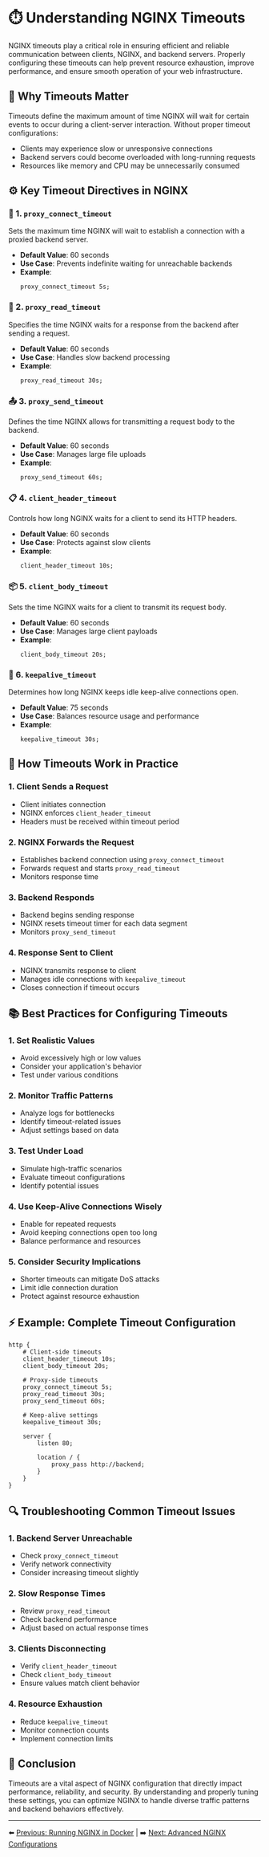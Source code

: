 # ⏱️ Understanding NGINX Timeouts

NGINX timeouts play a critical role in ensuring efficient and reliable communication between clients, NGINX, and backend servers. Properly configuring these timeouts can help prevent resource exhaustion, improve performance, and ensure smooth operation of your web infrastructure.

## 🤔 Why Timeouts Matter

Timeouts define the maximum amount of time NGINX will wait for certain events to occur during a client-server interaction. Without proper timeout configurations:
- Clients may experience slow or unresponsive connections
- Backend servers could become overloaded with long-running requests
- Resources like memory and CPU may be unnecessarily consumed

## ⚙️ Key Timeout Directives in NGINX

### 🔌 1. `proxy_connect_timeout`
Sets the maximum time NGINX will wait to establish a connection with a proxied backend server.

- **Default Value**: 60 seconds
- **Use Case**: Prevents indefinite waiting for unreachable backends
- **Example**:
  ```nginx
  proxy_connect_timeout 5s;
  ```

### 📖 2. `proxy_read_timeout`
Specifies the time NGINX waits for a response from the backend after sending a request.

- **Default Value**: 60 seconds
- **Use Case**: Handles slow backend processing
- **Example**:
  ```nginx
  proxy_read_timeout 30s;
  ```

### 📤 3. `proxy_send_timeout`
Defines the time NGINX allows for transmitting a request body to the backend.

- **Default Value**: 60 seconds
- **Use Case**: Manages large file uploads
- **Example**:
  ```nginx
  proxy_send_timeout 60s;
  ```

### 📋 4. `client_header_timeout`
Controls how long NGINX waits for a client to send its HTTP headers.

- **Default Value**: 60 seconds
- **Use Case**: Protects against slow clients
- **Example**:
  ```nginx
  client_header_timeout 10s;
  ```

### 📦 5. `client_body_timeout`
Sets the time NGINX waits for a client to transmit its request body.

- **Default Value**: 60 seconds
- **Use Case**: Manages large client payloads
- **Example**:
  ```nginx
  client_body_timeout 20s;
  ```

### 🔄 6. `keepalive_timeout`
Determines how long NGINX keeps idle keep-alive connections open.

- **Default Value**: 75 seconds
- **Use Case**: Balances resource usage and performance
- **Example**:
  ```nginx
  keepalive_timeout 30s;
  ```

## 🔄 How Timeouts Work in Practice

### 1. Client Sends a Request
- Client initiates connection
- NGINX enforces `client_header_timeout`
- Headers must be received within timeout period

### 2. NGINX Forwards the Request
- Establishes backend connection using `proxy_connect_timeout`
- Forwards request and starts `proxy_read_timeout`
- Monitors response time

### 3. Backend Responds
- Backend begins sending response
- NGINX resets timeout timer for each data segment
- Monitors `proxy_send_timeout`

### 4. Response Sent to Client
- NGINX transmits response to client
- Manages idle connections with `keepalive_timeout`
- Closes connection if timeout occurs

## 📚 Best Practices for Configuring Timeouts

### 1. Set Realistic Values
- Avoid excessively high or low values
- Consider your application's behavior
- Test under various conditions

### 2. Monitor Traffic Patterns
- Analyze logs for bottlenecks
- Identify timeout-related issues
- Adjust settings based on data

### 3. Test Under Load
- Simulate high-traffic scenarios
- Evaluate timeout configurations
- Identify potential issues

### 4. Use Keep-Alive Connections Wisely
- Enable for repeated requests
- Avoid keeping connections open too long
- Balance performance and resources

### 5. Consider Security Implications
- Shorter timeouts can mitigate DoS attacks
- Limit idle connection duration
- Protect against resource exhaustion

## ⚡ Example: Complete Timeout Configuration

```nginx
http {
    # Client-side timeouts
    client_header_timeout 10s;
    client_body_timeout 20s;

    # Proxy-side timeouts
    proxy_connect_timeout 5s;
    proxy_read_timeout 30s;
    proxy_send_timeout 60s;

    # Keep-alive settings
    keepalive_timeout 30s;

    server {
        listen 80;

        location / {
            proxy_pass http://backend;
        }
    }
}
```

## 🔍 Troubleshooting Common Timeout Issues

### 1. Backend Server Unreachable
- Check `proxy_connect_timeout`
- Verify network connectivity
- Consider increasing timeout slightly

### 2. Slow Response Times
- Review `proxy_read_timeout`
- Check backend performance
- Adjust based on actual response times

### 3. Clients Disconnecting
- Verify `client_header_timeout`
- Check `client_body_timeout`
- Ensure values match client behavior

### 4. Resource Exhaustion
- Reduce `keepalive_timeout`
- Monitor connection counts
- Implement connection limits

## 🎯 Conclusion

Timeouts are a vital aspect of NGINX configuration that directly impact performance, reliability, and security. By understanding and properly tuning these settings, you can optimize NGINX to handle diverse traffic patterns and backend behaviors effectively.

---

⬅️ [Previous: Running NGINX in Docker](./02-nginx-docker.md) | ➡️ [Next: Advanced NGINX Configurations](./04-advanced-nginx.md) 